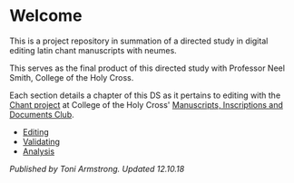 # Welcome

This is a project repository in summation of a directed study in digital editing latin chant manuscripts with neumes.

This serves as the final product of this directed study with Professor Neel Smith, College of the Holy Cross.

Each section details a chapter of this DS as it pertains to editing with the [Chant project](https://github.com/hcmid/chant) at College of the Holy Cross' [Manuscripts, Inscriptions and Documents Club](http://hcmid.github.io/).  
* [Editing](https://toarmstrong.github.io/chants-tutorial18/editing.html)
* [Validating](https://toarmstrong.github.io/chants-tutorial18/validating.html)
* [Analysis](https://toarmstrong.github.io/chants-tutorial18/analysis.html)

_Published by Toni Armstrong. Updated 12.10.18_
